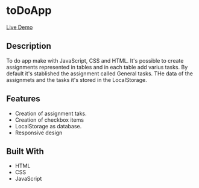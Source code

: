 # toDoApp

[Live Demo](https://rawcdn.githack.com/0yapunpun/toDoApp/6cf6098f3c9790f974a830738a141d1efe1a25b9/index.html)

## Description
To do app make with JavaScript, CSS and HTML. It's possible to create assignments represented in tables and in each table add varius tasks.
By default it's stablished the assignment called General tasks. THe data of the assignmets and the tasks it's stored in the LocalStorage.

## Features
* Creation of assignment taks.
* Creation of checkbox items
* LocalStorage as database.
* Responsive design 


## Built With
* HTML
* CSS
* JavaScript

